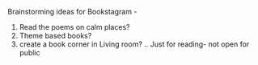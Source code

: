 Brainstorming ideas for Bookstagram -

1) Read the poems on calm places? 
2) Theme based books? 
3) create a book corner in Living room? .. Just for reading- not open for public 
